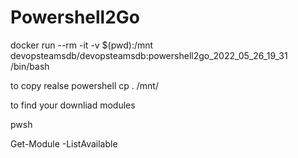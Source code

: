 # Powershell2Go


docker run --rm -it -v $(pwd):/mnt devopsteamsdb/devopsteamsdb:powershell2go_2022_05_26_19_31 /bin/bash

to copy realse powershell
cp . /mnt/

to find your downliad modules

pwsh

Get-Module -ListAvailable
